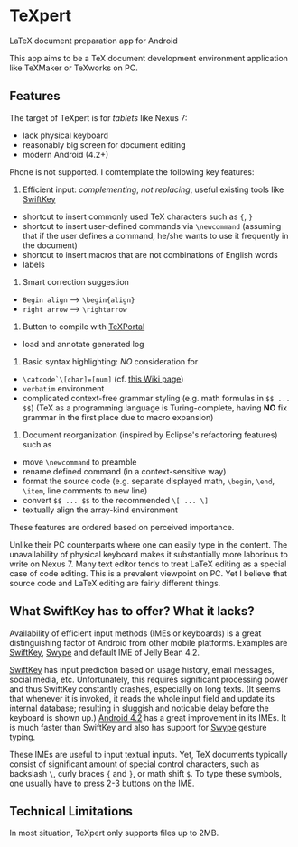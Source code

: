 TeXpert
=======

LaTeX document preparation app for Android

This app aims to be a TeX document development environment application like
TeXMaker or TeXworks on PC.

Features
--------

The target of TeXpert is for _tablets_ like Nexus 7:

 * lack physical keyboard
 * reasonably big screen for document editing
 * modern Android (4.2+)
 
Phone is not supported. I comtemplate the following key features:

1. Efficient input: _complementing_, *not replacing*, useful existing tools
   like [SwiftKey][1]
 * shortcut to insert commonly used TeX characters such as `{`, `}`
 * shortcut to insert user-defined commands via `\newcommand` (assuming that
   if the user defines a command, he/she wants to use it frequently in the
   document)
 * shortcut to insert macros that are not combinations of English words
 * labels
1. Smart correction suggestion
 * `Begin align` --> `\begin{align}`
 * `right arrow` --> `\rightarrow`
1. Button to compile with [TeXPortal][4]
 * load and annotate generated log
1. Basic syntax highlighting: *NO* consideration for 
 * ``\catcode`\[char]=[num]`` (cf. [this Wiki page][5])
 * `verbatim` environment
 * complicated context-free grammar styling (e.g. math formulas in `$$ ... $$`)
   (TeX as a programming language is Turing-complete, having **NO** fix grammar
   in the first place due to macro expansion)
1. Document reorganization (inspired by Eclipse's refactoring features) such as
 * move `\newcommand` to preamble
 * rename defined command (in a context-sensitive way)
 * format the source code (e.g. separate displayed math, `\begin`, `\end`,
   `\item`, line comments to new line)
 * convert `$$ ... $$` to the recommended `\[ ... \]`
 * textually align the array-kind environment

These features are ordered based on perceived importance.

Unlike their PC counterparts where one can easily type in the content.
The unavailability of physical keyboard makes it substantially more 
laborious to write on Nexus 7. Many text editor tends to treat LaTeX editing 
as a special case of code editing. This is a prevalent viewpoint on PC. 
Yet I believe that source code and LaTeX editing are fairly different things.

What SwiftKey has to offer? What it lacks?
------------------------------------------

Availability of efficient input methods (IMEs or keyboards) is a great
distinguishing factor of Android from other mobile platforms. Examples are 
[SwiftKey][1], [Swype][2] and default IME of Jelly Bean 4.2.

[SwiftKey][1] has input prediction based on usage history, email messages, 
social media, etc. Unfortunately, this requires significant processing power 
and thus SwiftKey constantly crashes, especially on long texts. (It seems that 
whenever it is invoked, it reads the whole input field and update its 
internal database; resulting in sluggish and noticable delay before the  
keyboard is shown up.) [Android 4.2][3] has a great improvement in its IMEs. 
It is much faster than SwiftKey and also has support for [Swype][2] gesture 
typing.

These IMEs are useful to input textual inputs. Yet, TeX documents typically
consist of significant amount of special control characters, such as backslash
`\`, curly braces `{` and `}`, or math shift `$`. To type these symbols, one 
usually have to press 2-3 buttons on the IME.

Technical Limitations
---------------------

In most situation, TeXpert only supports files up to 2MB.

[1]: http://www.swiftkey.net/
[2]: http://www.swype.com/
[3]: http://www.android.com/whatsnew/
[4]: https://play.google.com/store/apps/details?id=lah.texportal
[5]: http://en.wikibooks.org/wiki/TeX/catcode